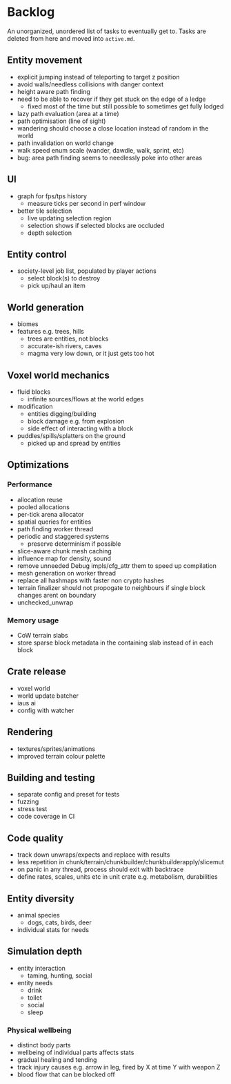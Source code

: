 # Backlog

An unorganized, unordered list of tasks to eventually get to. Tasks are deleted from here and moved into `active.md`.


## Entity movement
* explicit jumping instead of teleporting to target z position
* avoid walls/needless collisions with danger context
* height aware path finding
* need to be able to recover if they get stuck on the edge of a ledge
	* fixed most of the time but still possible to sometimes get fully lodged
* lazy path evaluation (area at a time)
* path optimisation (line of sight)
* wandering should choose a close location instead of random in the world
* path invalidation on world change
* walk speed enum scale (wander, dawdle, walk, sprint, etc)
* bug: area path finding seems to needlessly poke into other areas

## UI
* graph for fps/tps history
	* measure ticks per second in perf window
* better tile selection
	* live updating selection region
	* selection shows if selected blocks are occluded
	* depth selection

## Entity control
* society-level job list, populated by player actions
	* select block(s) to destroy
	* pick up/haul an item


## World generation
* biomes
* features e.g. trees, hills
	* trees are entities, not blocks
	* accurate-ish rivers, caves
	* magma very low down, or it just gets too hot

## Voxel world mechanics
* fluid blocks
	* infinite sources/flows at the world edges
* modification
	* entities digging/building
	* block damage e.g. from explosion
	* side effect of interacting with a block
* puddles/spills/splatters on the ground
	* picked up and spread by entities

## Optimizations
### Performance
* allocation reuse
* pooled allocations
* per-tick arena allocator
* spatial queries for entities
* path finding worker thread
* periodic and staggered systems
	* preserve determinism if possible
* slice-aware chunk mesh caching
* influence map for density, sound
* remove unneeded Debug impls/cfg_attr them to speed up compilation
* mesh generation on worker thread
* replace all hashmaps with faster non crypto hashes
* terrain finalizer should not propogate to neighbours if single block changes arent on boundary
* unchecked_unwrap

### Memory usage
* CoW terrain slabs
* store sparse block metadata in the containing slab instead of in each block

## Crate release
* voxel world
* world update batcher
* iaus ai
* config with watcher

## Rendering
* textures/sprites/animations
* improved terrain colour palette

## Building and testing
* separate config and preset for tests
* fuzzing
* stress test
* code coverage in CI

## Code quality
* track down unwraps/expects and replace with results
* less repetition in chunk/terrain/chunkbuilder/chunkbuilderapply/slicemut
* on panic in any thread, process should exit with backtrace
* define rates, scales, units etc in unit crate e.g. metabolism, durabilities

## Entity diversity
* animal species
	* dogs, cats, birds, deer
* individual stats for needs

## Simulation depth
* entity interaction
	* taming, hunting, social
* entity needs
	* drink
	* toilet
	* social
	* sleep

### Physical wellbeing
* distinct body parts
* wellbeing of individual parts affects stats
* gradual healing and tending
* track injury causes e.g. arrow in leg, fired by X at time Y with weapon Z
* blood flow that can be blocked off
